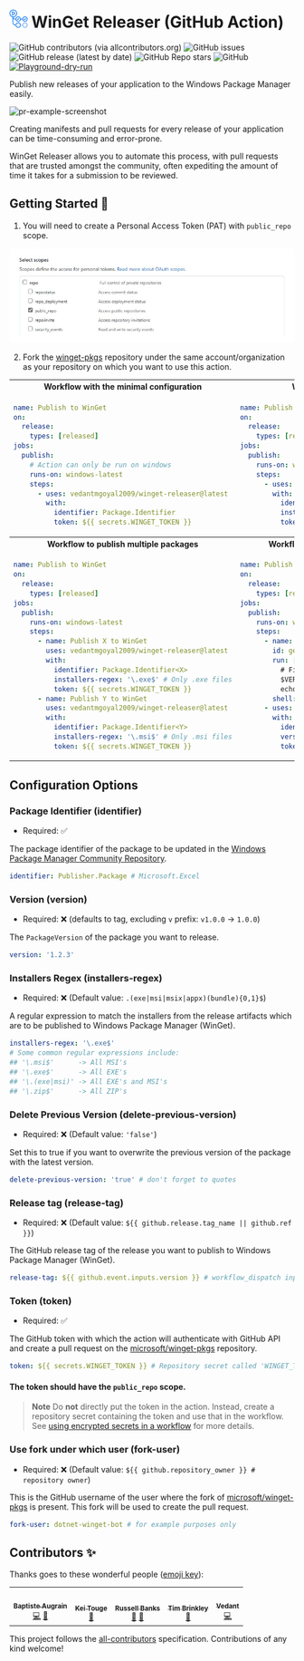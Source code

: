 <h1> <img src="https://github.com/vedantmgoyal2009/winget-releaser/blob/main/.github/github-actions-logo.png" width="32" height="32" /> WinGet Releaser (GitHub Action) </h1>

![GitHub contributors (via allcontributors.org)][github-all-contributors-badge]
![GitHub issues][github-issues-badge]
![GitHub release (latest by date)][github-release-badge]
![GitHub Repo stars][github-repo-stars-badge]
![GitHub][github-license-badge]
[![Playground-dry-run][playground-dry-run-badge]][playground-dry-run]

Publish new releases of your application to the Windows Package Manager easily.

![pr-example-screenshot][pr-screenshot-image]

Creating manifests and pull requests for every release of your application can be time-consuming and error-prone.

WinGet Releaser allows you to automate this process, with pull requests that are trusted amongst the community, often expediting the amount of time it takes for a submission to be reviewed.

## Getting Started 🚀

1. You will need to create a Personal Access Token (PAT) with `public_repo` scope.

<img src="https://github.com/vedantmgoyal2009/winget-releaser/blob/main/.github/pat-scope.png" />

2. Fork the [winget-pkgs][winget-pkgs-repo] repository under the same account/organization as your repository on which you want to use this action.

<table>
<tr>
<th align="center"> Workflow with the minimal configuration </th>
<th align="center"> Workflow with a filter to only publish .exe files </th>
</tr>
<tr>
<td>

```yaml
name: Publish to WinGet
on:
  release:
    types: [released]
jobs:
  publish:
    # Action can only be run on windows
    runs-on: windows-latest
    steps:
      - uses: vedantmgoyal2009/winget-releaser@latest
        with:
          identifier: Package.Identifier
          token: ${{ secrets.WINGET_TOKEN }}
```

</td>
<td>

```yaml
name: Publish to WinGet
on:
  release:
    types: [released]
jobs:
  publish:
    runs-on: windows-latest
    steps:
      - uses: vedantmgoyal2009/winget-releaser@latest
        with:
          identifier: Package.Identifier
          installers-regex: '\.exe$' # Only .exe files
          token: ${{ secrets.WINGET_TOKEN }}
```

</td>
</tr>
<tr>
<th align="center"> Workflow to publish multiple packages </th>
<th align="center"> Workflow with implementation of custom package version </th>
</tr>
<tr>
<td>

```yaml
name: Publish to WinGet
on:
  release:
    types: [released]
jobs:
  publish:
    runs-on: windows-latest
    steps:
      - name: Publish X to WinGet
        uses: vedantmgoyal2009/winget-releaser@latest
        with:
          identifier: Package.Identifier<X>
          installers-regex: '\.exe$' # Only .exe files
          token: ${{ secrets.WINGET_TOKEN }}
      - name: Publish Y to WinGet
        uses: vedantmgoyal2009/winget-releaser@latest
        with:
          identifier: Package.Identifier<Y>
          installers-regex: '\.msi$' # Only .msi files
          token: ${{ secrets.WINGET_TOKEN }}
```

</td>
<td>

```yaml
name: Publish to WinGet
on:
  release:
    types: [released]
jobs:
  publish:
    runs-on: windows-latest
    steps:
      - name: Get version
        id: get-version
        run: |
          # Finding the version from release name
          $VERSION="${{ github.event.release.name }}" -replace '^.*/ '
          echo "::set-output name=version::$VERSION"
        shell: pwsh
      - uses: vedantmgoyal2009/winget-releaser@latest
        with:
          identifier: Package.Identifier
          version: ${{ steps.get-version.outputs.version }}
          token: ${{ secrets.WINGET_TOKEN }}
```

</td>
</tr>
</table>

## Configuration Options

### Package Identifier (identifier)

- Required: ✅

The package identifier of the package to be updated in the [Windows Package Manager Community Repository][winget-pkgs-repo].

```yaml
identifier: Publisher.Package # Microsoft.Excel
```

### Version (version)

- Required: ❌ (defaults to tag, excluding `v` prefix: `v1.0.0` -> `1.0.0`)

The `PackageVersion` of the package you want to release.

```yaml
version: '1.2.3'
```

### Installers Regex (installers-regex)

- Required: ❌ (Default value: `.(exe|msi|msix|appx)(bundle){0,1}$`)

A regular expression to match the installers from the release artifacts which are to be published to Windows Package Manager (WinGet).

```yaml
installers-regex: '\.exe$'
# Some common regular expressions include:
## '\.msi$'      -> All MSI's
## '\.exe$'      -> All EXE's
## '\.(exe|msi)' -> All EXE's and MSI's
## '\.zip$'      -> All ZIP's
```

### Delete Previous Version (delete-previous-version)

- Required: ❌ (Default value: `'false'`)

Set this to true if you want to overwrite the previous version of the package with the latest version.

```yaml
delete-previous-version: 'true' # don't forget to quotes
```

### Release tag (release-tag)

- Required: ❌ (Default value: `${{ github.release.tag_name || github.ref }}`)

The GitHub release tag of the release you want to publish to Windows Package Manager (WinGet).

```yaml
release-tag: ${{ github.event.inputs.version }} # workflow_dispatch input `version`
```

### Token (token)

- Required: ✅

The GitHub token with which the action will authenticate with GitHub API and create a pull request on the [microsoft/winget-pkgs][winget-pkgs-repo] repository.

```yaml
token: ${{ secrets.WINGET_TOKEN }} # Repository secret called 'WINGET_TOKEN'
```

#### The token should have the `public_repo` scope.

> **Note** Do **not** directly put the token in the action. Instead, create a repository secret containing the token and use that in the workflow. See [using encrypted secrets in a workflow][gh-encrypted-secrets] for more details.

### Use fork under which user (fork-user)

- Required: ❌ (Default value: `${{ github.repository_owner }} # repository owner`)

This is the GitHub username of the user where the fork of [microsoft/winget-pkgs][winget-pkgs-repo] is present. This fork will be used to create the pull request.

```yaml
fork-user: dotnet-winget-bot # for example purposes only
```

## Contributors ✨

Thanks goes to these wonderful people ([emoji key](https://allcontributors.org/docs/en/emoji-key)):

<!-- ALL-CONTRIBUTORS-LIST:START - Do not remove or modify this section -->
<!-- prettier-ignore-start -->
<!-- markdownlint-disable -->
<table>
  <tbody>
    <tr>
      <td align="center"><a href="https://github.com/daiyam"><img src="https://avatars.githubusercontent.com/u/587742?v=4?s=90" width="90px;" alt=""/><br /><sub><b>Baptiste Augrain</b></sub></a><br /><a href="https://github.com/vedantmgoyal2009/winget-releaser/commits?author=daiyam" title="Code">💻</a> <a href="#ideas-daiyam" title="Ideas, Planning, & Feedback">🤔</a></td>
      <td align="center"><a href="https://github.com/sprout2000"><img src="https://avatars.githubusercontent.com/u/52094761?v=4?s=90" width="90px;" alt=""/><br /><sub><b>Kei Touge</b></sub></a><br /><a href="https://github.com/vedantmgoyal2009/winget-releaser/issues?q=author%3Asprout2000" title="Bug reports">🐛</a></td>
      <td align="center"><a href="http://russell.bandev.uk"><img src="https://avatars.githubusercontent.com/u/74878137?v=4?s=90" width="90px;" alt=""/><br /><sub><b>Russell Banks</b></sub></a><br /><a href="#ideas-russellbanks" title="Ideas, Planning, & Feedback">🤔</a> <a href="https://github.com/vedantmgoyal2009/winget-releaser/commits?author=russellbanks" title="Documentation">📖</a></td>
      <td align="center"><a href="https://github.com/trbrink"><img src="https://avatars.githubusercontent.com/u/1315577?v=4?s=90" width="90px;" alt=""/><br /><sub><b>Tim Brinkley</b></sub></a><br /><a href="https://github.com/vedantmgoyal2009/winget-releaser/issues?q=author%3Atrbrink" title="Bug reports">🐛</a></td>
      <td align="center"><a href="https://bittu.eu.org"><img src="https://avatars.githubusercontent.com/u/83997633?v=4?s=90" width="90px;" alt=""/><br /><sub><b>Vedant</b></sub></a><br /><a href="https://github.com/vedantmgoyal2009/winget-releaser/commits?author=vedantmgoyal2009" title="Code">💻</a></td>
    </tr>
  </tbody>
</table>

<!-- markdownlint-restore -->
<!-- prettier-ignore-end -->

<!-- ALL-CONTRIBUTORS-LIST:END -->

This project follows the [all-contributors](https://github.com/all-contributors/all-contributors) specification. Contributions of any kind welcome!

[playground-dry-run-badge]: https://img.shields.io/badge/Playground_(dry--run)-bittu.eu.org%2Fdocs%2Fwr--playground-abcdef?logo=windowsterminal
[playground-dry-run]: https://bittu.eu.org/docs/wr-playground
[github-all-contributors-badge]: https://img.shields.io/github/all-contributors/vedantmgoyal2009/winget-releaser/main?logo=opensourceinitiative&logoColor=white
[github-issues-badge]: https://img.shields.io/github/issues/vedantmgoyal2009/winget-releaser?logo=target
[github-release-badge]: https://img.shields.io/github/v/release/vedantmgoyal2009/winget-releaser?logo=github
[github-repo-stars-badge]: https://img.shields.io/github/stars/vedantmgoyal2009/winget-releaser?logo=githubsponsors
[github-license-badge]: https://img.shields.io/github/license/vedantmgoyal2009/winget-releaser?logo=gnu
[pr-screenshot-image]: https://user-images.githubusercontent.com/74878137/189383287-a873af57-08cd-4154-9848-a7c661af784c.png
[winget-pkgs-repo]: https://github.com/microsoft/winget-pkgs
[gh-encrypted-secrets]: https://docs.github.com/en/actions/security-guides/encrypted-secrets#using-encrypted-secrets-in-a-workflow
